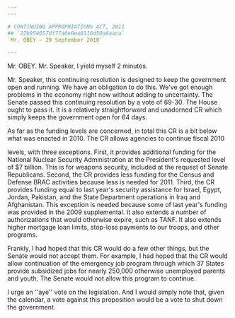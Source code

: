 ```yaml
---
---

# CONTINUING APPROPRIATIONS ACT, 2011
## `22b954657df77a0e0ea8116d50a8aaca`
`Mr. OBEY — 29 September 2010`

---
```



Mr. OBEY. Mr. Speaker, I yield myself 2 minutes.

Mr. Speaker, this continuing resolution is designed to keep the 
government open and running. We have an obligation to do this. We've 
got enough problems in the economy right now without adding to 
uncertainty. The Senate passed this continuing resolution by a vote of 
69-30. The House ought to pass it. It is a relatively straightforward 
and unadorned CR which simply keeps the government open for 64 days.

As far as the funding levels are concerned, in total this CR is a bit 
below what was enacted in 2010. The CR allows agencies to continue 
fiscal 2010


levels, with three exceptions. First, it provides additional funding 
for the National Nuclear Security Administration at the President's 
requested level of $7 billion. This is for weapons security, included 
at the request of Senate Republicans. Second, the CR provides less 
funding for the Census and Defense BRAC activities because less is 
needed for 2011. Third, the CR provides funding equal to last year's 
security assistance for Israel, Egypt, Jordan, Pakistan, and the State 
Department operations in Iraq and Afghanistan. This exception is needed 
because some of last year's funding was provided in the 2009 
supplemental. It also extends a number of authorizations that would 
otherwise expire, such as TANF. It also extends higher mortgage loan 
limits, stop-loss payments to our troops, and other programs.

Frankly, I had hoped that this CR would do a few other things, but 
the Senate would not accept them. For example, I had hoped that the CR 
would allow continuation of the emergency job program through which 37 
States provide subsidized jobs for nearly 250,000 otherwise unemployed 
parents and youth. The Senate would not allow this program to continue.

I urge an ''aye'' vote on the legislation. And I would simply note 
that, given the calendar, a vote against this proposition would be a 
vote to shut down the government.